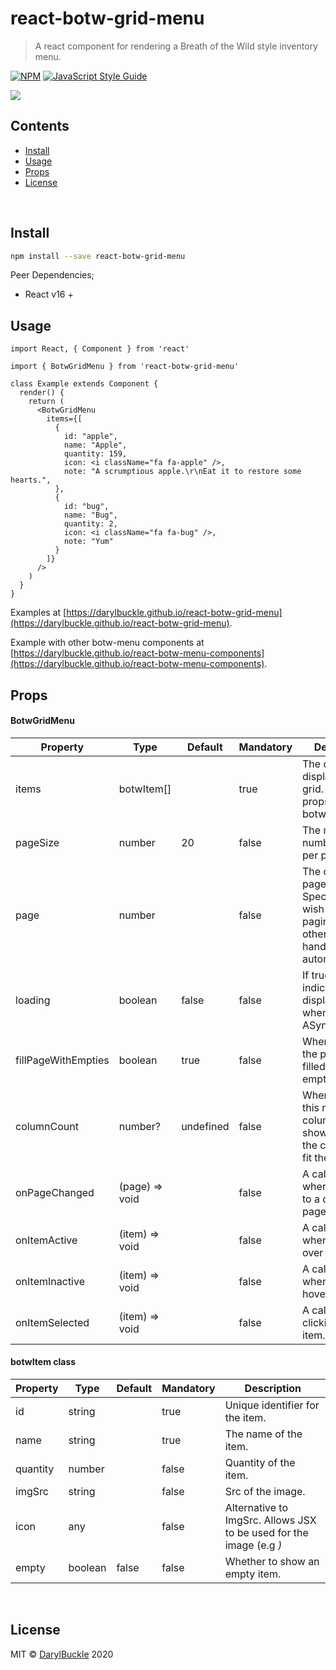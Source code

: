# react-botw-grid-menu

> A react component for rendering a Breath of the Wild style inventory menu.

[![NPM](https://img.shields.io/npm/v/react-botw-grid-menu.svg)](https://www.npmjs.com/package/react-botw-grid-menu) [![JavaScript Style Guide](https://img.shields.io/badge/code_style-standard-brightgreen.svg)](https://standardjs.com)


<img lt="react-botw-grid-menu" src="https://user-images.githubusercontent.com/15156674/101953779-e5e44980-3bf2-11eb-9c3b-b24211b735cf.png">


## Contents

* [Install](#install)
* [Usage](#usage)
* [Props](#props)
* [License](#license)

<br/>


## Install

```bash
npm install --save react-botw-grid-menu
```

Peer Dependencies;
* React v16 +

## Usage

```tsx
import React, { Component } from 'react'

import { BotwGridMenu } from 'react-botw-grid-menu'

class Example extends Component {
  render() {
    return (
      <BotwGridMenu 
        items={[
          {
            id: "apple",
            name: "Apple",
            quantity: 159,
            icon: <i className="fa fa-apple" />,
            note: "A scrumptious apple.\r\nEat it to restore some hearts.",
          },
          {
            id: "bug",
            name: "Bug",
            quantity: 2,
            icon: <i className="fa fa-bug" />,
            note: "Yum"
          }
        ]}
      />
    )
  }
}
```

Examples at [https://darylbuckle.github.io/react-botw-grid-menu](https://darylbuckle.github.io/react-botw-grid-menu).

Example with other botw-menu components at [https://darylbuckle.github.io/react-botw-menu-components](https://darylbuckle.github.io/react-botw-menu-components).


## Props

#### BotwGridMenu

| Property | Type | Default | Mandatory | Description |
| -------- |------| --------| ----------| ------------|
|    items | botwItem[]  |  | true | The data to display in the grid. View the props for botwItem below. |
|    pageSize | number  | 20 | false | The maximum number of items per page. |
|    page | number  |  | false | The current page number. Specify if you wish to control pagination, otherwise it'll be handled automatically. |
|    loading | boolean  | false | false | If true a loading indicator will be displayed. Use when loading ASynchronously. |
|    fillPageWithEmpties | boolean  | true | false | When this is true the page will be filled with empties. |
|    columnCount | number?  | undefined | false | When specified, this number of columns will show. Otherwise the columns will fit the container. |
|    onPageChanged | (page) => void  |  | false | A callback for when navigating to a different page. |
|    onItemActive | (item) => void  |  | false | A callback for when hovering over an item. |
|    onItemInactive | (item) => void  |  | false | A callback for when exiting hover. |
|    onItemSelected | (item) => void  |  | false | A callback for clicking on an item. |


#### botwItem class

| Property | Type | Default | Mandatory | Description |
| -------- |------| --------| ----------| ------------|
|    id | string  |  | true | Unique identifier for the item. |
|    name | string  |  | true | The name of the item. |
|    quantity | number  |  | false | Quantity of the item. |
|    imgSrc | string  |  | false | Src of the image. |
|    icon | any  |  | false | Alternative to ImgSrc. Allows JSX to be used for the image (e.g <i>) |
|    empty | boolean  | false | false | Whether to show an empty item. |


<br/>


## License

MIT © [DarylBuckle](https://github.com/DarylBuckle) 2020
